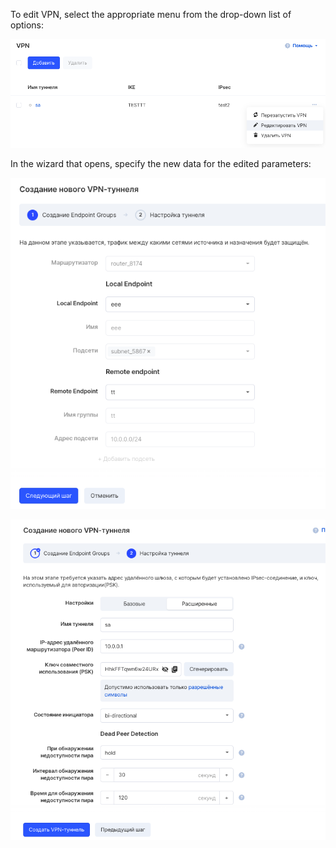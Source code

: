 To edit VPN, select the appropriate menu from the drop-down list of options:

![](./assets/1596057434345-1596057434345.png)

In the wizard that opens, specify the new data for the edited parameters:

![](./assets/1596057729493-1596057729493.png)

![](./assets/1596057764843-1596057764843.png)
